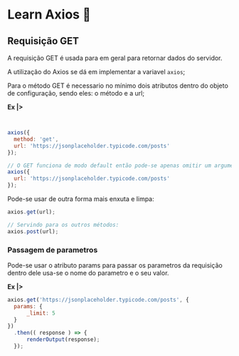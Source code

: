 # Learn Axios 👾

## Requisição GET 
A requisição GET é usada para em geral para retornar dados do servidor.

A utilização do Axios se dá em implementar a variavel `axios`;

Para o método GET é necessario no mínimo dois atributos dentro
do objeto de configuração, sendo eles: o método e a url;

**Ex |>**

```js


axios({
  method: 'get',
  url: 'https://jsonplaceholder.typicode.com/posts'
});

// O GET funciona de modo default então pode-se apenas omitir um argumento:
axios({
  url: 'https://jsonplaceholder.typicode.com/posts'
});
```

Pode-se usar de outra forma mais enxuta e limpa:

```js
axios.get(url);

// Servindo para os outros métodos:
axios.post(url);
```

### Passagem de parametros

Pode-se usar o atributo params para passar os parametros da requisição 
dentro dele usa-se o nome do parametro e o seu valor.

**Ex |>**

```js
axios.get('https://jsonplaceholder.typicode.com/posts', {
  params: {
      _limit: 5
  }
})
  .then(( response ) => {
      renderOutput(response);
  });
```
